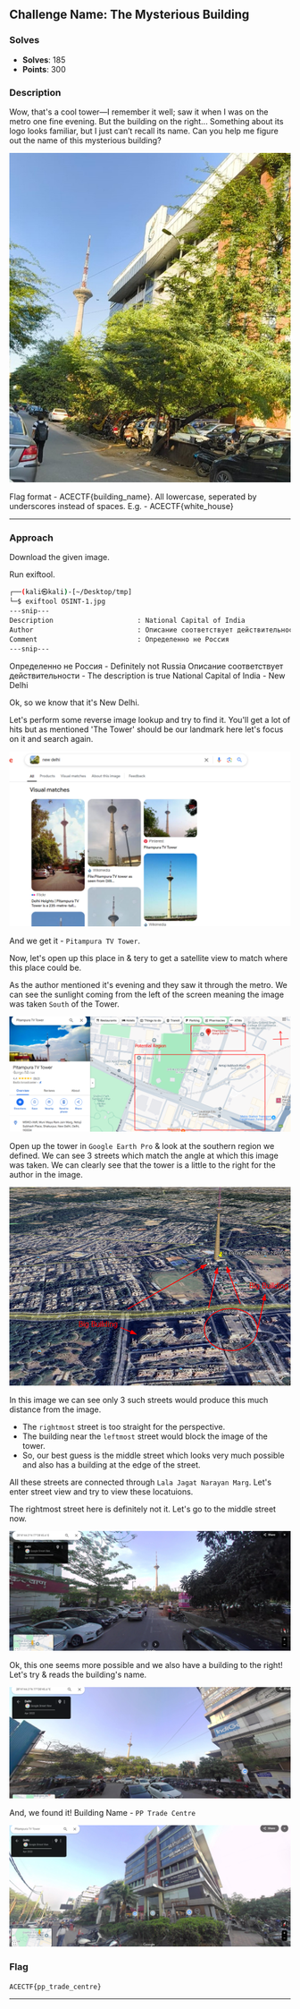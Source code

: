 ## **Challenge Name: The Mysterious Building**

### **Solves**
- **Solves**: 185
- **Points**: 300

### **Description**

Wow, that's a cool tower—I remember it well; saw it when I was on the metro one fine evening. But the building on the right... Something about its logo looks familiar, but I just can’t recall its name. 
Can you help me figure out the name of this mysterious building?

![OSINT-1.jpg](../challenge-files/OSINT-1.jpg)

Flag format - ACECTF{building_name}. All lowercase, seperated by underscores instead of spaces. E.g. - ACECTF{white_house}

---

### **Approach**

Download the given image.

Run exiftool.

```bash
┌──(kali㉿kali)-[~/Desktop/tmp]
└─$ exiftool OSINT-1.jpg                                                                                                         
---snip---
Description                     : National Capital of India
Author                          : Описание соответствует действительности
Comment                         : Определенно не Россия
---snip---
```

Определенно не Россия - Definitely not Russia
Описание соответствует действительности - The description is true
National Capital of India - New Delhi

Ok, so we know that it's New Delhi.

Let's perform some reverse image lookup and try to find it. You'll get a lot of hits but as mentioned 'The Tower' should be our landmark here let's focus on it and search again.

![Exact Matches](Resources/image1.png)

And we get it - `Pitampura TV Tower`.

Now, let's open up this place in & tery to get a satellite view to match where this place could be.

As the author mentioned it's evening and they saw it through the metro. We can see the sunlight coming from the left of the screen meaning the image was taken `South` of the Tower.

![Region](Resources/image2.png)

Open up the tower in `Google Earth Pro` & look at the southern region we defined. We can see 3 streets which match the angle at which this image was taken. We can clearly see that the tower is a little to the right for the author in the image.

![3 Streets](Resources/image3.png)

In this image we can see only 3 such streets would produce this much distance from the image. 

- The `rightmost` street is too straight for the perspective.
- The building near the `leftmost` street would block the image of the tower.
- So, our best guess is the middle street which looks very much possible and also has a building at the edge of the street.

All these streets are connected through `Lala Jagat Narayan Marg`. Let's enter street view and try to view these locatuions.

The rightmost street here is definitely not it. Let's go to the middle street now.

![Rightmost Street](Resources/image4.png)

Ok, this one seems more possible and we also have a building to the right! Let's try & reads the building's name.

![Middle Street](Resources/image5.png)

And, we found it! Building Name - `PP Trade Centre`

![PP Trade Center](Resources/image6.png)

### **Flag**
```
ACECTF{pp_trade_centre}
```
---
